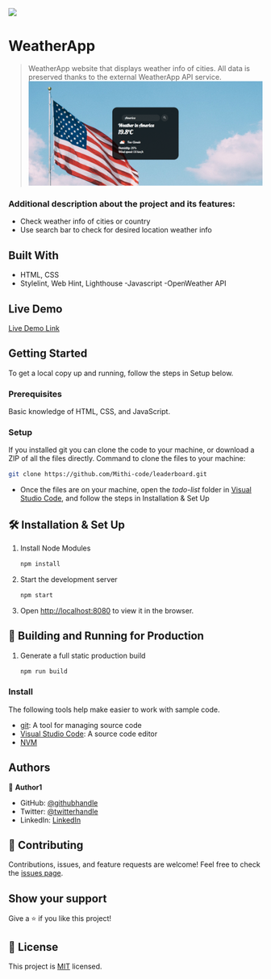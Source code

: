 ![](https://img.shields.io/badge/Microverse-blueviolet)
# WeatherApp
> WeatherApp website that displays weather info of cities. All data is preserved thanks to the external WeatherApp API service.
![screenshot](./app.png)
### Additional description about the project and its features:
- Check weather info of cities or country
- Use search bar to check for desired location weather info 
## Built With
- HTML, CSS
- Stylelint, Web Hint, Lighthouse
-Javascript
-OpenWeather API
## Live Demo
[Live Demo Link]()
## Getting Started
To get a local copy up and running, follow the steps in Setup below.
### Prerequisites
Basic knowledge of HTML, CSS, and JavaScript.
### Setup
If you installed git you can clone the code to your machine, or download a ZIP of all the files directly.
Command to clone the files to your machine:
```bash
git clone https://github.com/Mithi-code/leaderboard.git
```
- Once the files are on your machine, open the _todo-list_ folder in [Visual Studio Code](https://code.visualstudio.com/), and follow the steps in Installation & Set Up
## 🛠 Installation & Set Up
1. Install Node Modules
   ```sh
   npm install
   ```
2. Start the development server
   ```sh
   npm start
   ```
3. Open [http://localhost:8080](http://localhost:8080) to view it in the browser.
## 🚀 Building and Running for Production
1. Generate a full static production build
   ```sh
   npm run build
   ```
### Install
The following tools help make easier to work with sample code.
- [git](https://git-scm.com/downloads): A tool for managing source code
- [Visual Studio Code](https://code.visualstudio.com/): A source code editor
- [NVM](https://github.com/nvm-sh/nvm)
## Authors
👤 **Author1**
- GitHub: [@githubhandle](https://github.com/Mithi-code)
- Twitter: [@twitterhandle](https://twitter.com/LazyMithlesh)
- LinkedIn: [LinkedIn](https://www.linkedin.com/in/mithlesh-kumar-564a97221/)
## 🤝 Contributing
Contributions, issues, and feature requests are welcome!
Feel free to check the [issues page](https://github.com/Mithi-code/WeatherApp/issues).
## Show your support
Give a ⭐️ if you like this project!
## 📝 License
This project is [MIT](./MIT.md) licensed.
